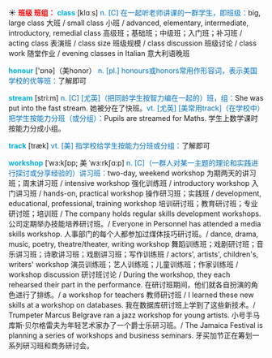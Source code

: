 ☀ <font color="red">**班级 班组：**</font>
<font color="sky blue">**class**</font> [klɑːs] 
<font color="#0070c0">n. [C] 在一起听老师讲课的一群学生，即班级：</font>big, large class 大班 / small class 小班 / advanced, elementary, intermediate, introductory, remedial class 高级班；基础班；中级班；入门班；补习班 / acting class 表演班 / class size 班级规模 / class discussion 班级讨论 / class work 随堂作业 / evening classes in Italian 意大利语晚班

<font color="sky blue">**honour**</font> ['ɒnə]（美honor）
<font color="#0070c0">n. [pl.] honours或honors常用作形容词，表示美国学校的优等班：</font>了解即可

<font color="sky blue">**stream**</font> [stri:m] 
<font color="#0070c0">n. [C] [尤英]（把同龄学生按智力编在一起的）班，组：</font>She was put into the fast stream. 她被分在了快班。<font color="#0070c0">vt. [尤英] [美常用track]（在学校中）把学生按能力分班（或分组）：</font>Pupils are streamed for Maths. 学生上数学课时按能力分成小组。

<font color="sky blue">**track**</font> [træk] 
<font color="#0070c0">vt. [美] 指学校给学生按能力分班或分组：</font>了解即可

<font color="sky blue">**workshop**</font> [ˈwɜ:kʃɒp; 美 ˈwɜ:rkʃɑ:p]
<font color="#0070c0">n. [C]（一群人对某一主题的理论和实践进行探讨或分享经验的）讲习班：</font>two-day, weekend workshop 为期两天的讲习班；周末讲习班 / intensive workshop 强化训练班 / introductory workshop 入门讲习班 / hands-on, practical workshop 操作研习班；实践班 / development, educational, professional, training workshop 培训研讨班；教育研讨班；专业研讨班；培训班 / The company holds regular skills development workshops. 公司定期举办技能培养研讨班。/ Everyone in Personnel has attended a media skills workshop. 人事部门的每个人都参加过煤体技巧研讨班。/ dance, drama, music, poetry, theatre/theater, writing workshop 舞蹈训练班；戏剧研讨班；音乐讲习班；诗歌讲习班；戏剧讲习班；写作训练班 / actors', artists', children's, writers' workshop 演员训练班；艺人训练班；儿童训练班；作家训练班 / workshop discussion 研讨班讨论 / During the workshop, they each rehearsed their part in the performance. 在研讨班期间，他们就各自扮演的角色进行了排练。/ a workshop for teachers 教师研讨班 / I learned these new skills at a workshop on databases. 我在数据库研讨班上学到了这些新技术。/ Trumpeter Marcus Belgrave ran a jazz workshop for young artists. 小号手马库斯·贝尔格雷夫为年轻艺术家办了一个爵士乐研习班。/ The Jamaica Festival is planning a series of workshops and business seminars. 牙买加节正在筹划一系列研习班和商务研讨会。



